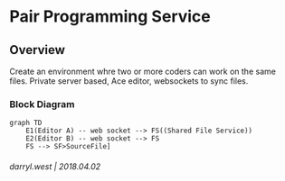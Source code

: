 # Pair Programming Service

## Overview

Create an environment whre two or more coders can work on the same files.  Private server based, Ace editor, websockets to sync files.

### Block Diagram

```mermaid
graph TD
    E1(Editor A) -- web socket --> FS((Shared File Service))
    E2(Editor B) -- web socket --> FS
    FS --> SF>SourceFile]
```

###### darryl.west | 2018.04.02


